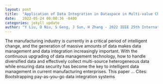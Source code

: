 ```yaml
---
layout: post
title:  "Application of Data Integration in Dataspace in Multi-value Chain Collaboration of Electric Power Manufacturing Industry"
date:   2022-05-24 00:00:36 -0400
categories: jekyll update
author: "Y Liu, D Niu, S Geng, J Sun, H Zhang - 2022 IEEE 25th International Conference on …, 2022"
---
```

The manufacturing industry is currently in a critical period of intelligent change, and the generation of massive amounts of data makes data management and data integration increasingly important. With the continuous upgrading of data management technology, how to handle diversified data and effectively collect multi-source heterogeneous data while ensuring data security has become the key to intelligent data management in current manufacturing enterprises. This paper … Cites: ‪Bootstrapping pay-as-you-go data integration systems‬